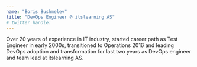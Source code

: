 ```yaml
---
name: "Boris Bushmelev"
title: "DevOps Engineer @ itslearning AS"
# twitter_handle: 
---
```

Over 20 years of experience in IT industry, started career path as Test Engineer in early 2000s, transitioned to Operations 2016 and leading DevOps adoption and transformation for last two years as DevOps engineer and team lead at itslearning AS.
